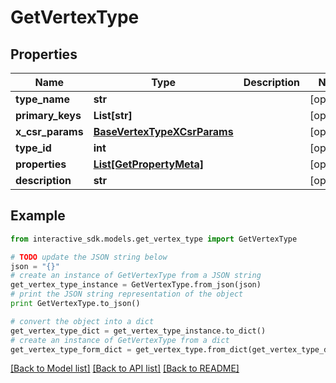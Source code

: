 # GetVertexType


## Properties

Name | Type | Description | Notes
------------ | ------------- | ------------- | -------------
**type_name** | **str** |  | [optional] 
**primary_keys** | **List[str]** |  | [optional] 
**x_csr_params** | [**BaseVertexTypeXCsrParams**](BaseVertexTypeXCsrParams.md) |  | [optional] 
**type_id** | **int** |  | [optional] 
**properties** | [**List[GetPropertyMeta]**](GetPropertyMeta.md) |  | [optional] 
**description** | **str** |  | [optional] 

## Example

```python
from interactive_sdk.models.get_vertex_type import GetVertexType

# TODO update the JSON string below
json = "{}"
# create an instance of GetVertexType from a JSON string
get_vertex_type_instance = GetVertexType.from_json(json)
# print the JSON string representation of the object
print GetVertexType.to_json()

# convert the object into a dict
get_vertex_type_dict = get_vertex_type_instance.to_dict()
# create an instance of GetVertexType from a dict
get_vertex_type_form_dict = get_vertex_type.from_dict(get_vertex_type_dict)
```
[[Back to Model list]](../README.md#documentation-for-models) [[Back to API list]](../README.md#documentation-for-api-endpoints) [[Back to README]](../README.md)


